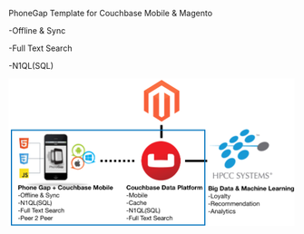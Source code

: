 PhoneGap Template for Couchbase Mobile & Magento

-Offline & Sync

-Full Text Search

-N1QL(SQL)

<img src="img/magento-couchbase-mobile-phone-gap.png">
